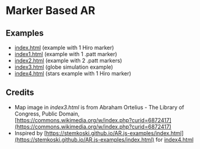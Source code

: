 # Marker Based AR

## Examples
* [index.html](index.html) (example with 1 Hiro marker)
* [index1.html](index1.html) (example with 1 .patt marker)
* [index2.html](index2.html) (example with 2 .patt markers)
* [index3.html](index3.html) (globe simulation example)
* [index4.html](index4.html) (stars example with 1 Hiro marker)

## Credits
* Map image in _index3.html_ is from Abraham Ortelius - The Library of Congress, Public Domain, [https://commons.wikimedia.org/w/index.php?curid=6872417](https://commons.wikimedia.org/w/index.php?curid=6872417)
* Inspired by [https://stemkoski.github.io/AR.js-examples/index.html](https://stemkoski.github.io/AR.js-examples/index.html) for [index4.html](index4.html)
